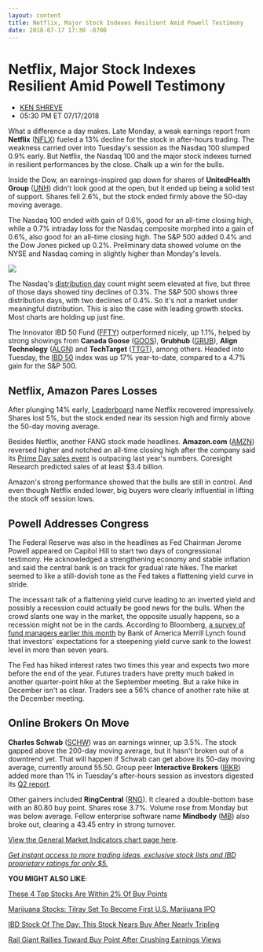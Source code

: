 ```yaml
---
layout: content
title: Netflix, Major Stock Indexes Resilient Amid Powell Testimony
date: 2018-07-17 17:30 -0700
---
```



Netflix, Major Stock Indexes Resilient Amid Powell Testimony
=============================================================




* [KEN SHREVE](https://www.investors.com/author/shrevek/ "Posts by KEN SHREVE")
* 05:30 PM ET 07/17/2018




What a difference a day makes. Late Monday, a weak earnings report from **Netflix** ([NFLX](https://research.investors.com/quote.aspx?symbol=NFLX)) fueled a 13% decline for the stock in after-hours trading. The weakness carried over into Tuesday's session as the Nasdaq 100 slumped 0.9% early. But Netflix, the Nasdaq 100 and the major stock indexes turned in resilient performances by the close. Chalk up a win for the bulls.




Inside the Dow, an earnings-inspired gap down for shares of **UnitedHealth Group** ([UNH](https://research.investors.com/quote.aspx?symbol=UNH)) didn't look good at the open, but it ended up being a solid test of support. Shares fell 2.6%, but the stock ended firmly above the 50-day moving average.


The Nasdaq 100 ended with gain of 0.6%, good for an all-time closing high, while a 0.7% intraday loss for the Nasdaq composite morphed into a gain of 0.6%, also good for an all-time closing high. The S&P 500 added 0.4% and the Dow Jones picked up 0.2%. Preliminary data showed volume on the NYSE and Nasdaq coming in slightly higher than Monday's levels.


![](https://www.investors.com/wp-content/uploads/2018/07/MP071718-263x300.jpg)


The Nasdaq's [distribution day](https://www.investors.com/ibd-university/market-timing/market-tops/) count might seem elevated at five, but three of those days showed tiny declines of 0.3%. The S&P 500 shows three distribution days, with two declines of 0.4%. So it's not a market under meaningful distribution. This is also the case with leading growth stocks. Most charts are holding up just fine.


The Innovator IBD 50 Fund ([FFTY](https://research.investors.com/quote.aspx?symbol=FFTY)) outperformed nicely, up 1.1%, helped by strong showings from **Canada Goose** ([GOOS](https://research.investors.com/quote.aspx?symbol=GOOS)), **Grubhub** ([GRUB](https://research.investors.com/quote.aspx?symbol=GRUB)), **Align Technology** ([ALGN](https://research.investors.com/quote.aspx?symbol=ALGN)) and **TechTarget** ([TTGT](https://research.investors.com/quote.aspx?symbol=TTGT)), among others. Headed into Tuesday, the [IBD 50](https://research.investors.com/stock-lists/ibd-50/) index was up 17% year-to-date, compared to a 4.7% gain for the S&P 500.


Netflix, Amazon Pares Losses
----------------------------


After plunging 14% early, [Leaderboard](https://leaderboard.investors.com) name Netflix recovered impressively. Shares lost 5%, but the stock ended near its session high and firmly above the 50-day moving average.


Besides Netflix, another FANG stock made headlines. **Amazon.com** ([AMZN](https://research.investors.com/quote.aspx?symbol=AMZN)) reversed higher and notched an all-time closing high after the company said its [Prime Day sales event](https://www.investors.com/news/technology/amazon-prime-day-sales-glitch/) is outpacing last year's numbers. Coresight Research predicted sales of at least $3.4 billion.


Amazon's strong performance showed that the bulls are still in control. And even though Netflix ended lower, big buyers were clearly influential in lifting the stock off session lows.


Powell Addresses Congress
-------------------------


The Federal Reserve was also in the headlines as Fed Chairman Jerome Powell appeared on Capitol Hill to start two days of congressional testimony. He acknowledged a strengthening economy and stable inflation and said the central bank is on track for gradual rate hikes. The market seemed to like a still-dovish tone as the Fed takes a flattening yield curve in stride.


The incessant talk of a flattening yield curve leading to an inverted yield and possibly a recession could actually be good news for the bulls. When the crowd slants one way in the market, the opposite usually happens, so a recession might not be in the cards. According to Bloomberg, [a survey of fund managers earlier this month](https://www.bloomberg.com/news/articles/2018-07-17/treasury-yield-curve-is-heading-for-inversion-fund-managers-say) by Bank of America Merrill Lynch found that investors' expectations for a steepening yield curve sank to the lowest level in more than seven years.


The Fed has hiked interest rates two times this year and expects two more before the end of the year. Futures traders have pretty much baked in another quarter-point hike at the September meeting. But a rake hike in December isn't as clear. Traders see a 56% chance of another rate hike at the December meeting.


Online Brokers On Move
----------------------


**Charles Schwab** ([SCHW](https://research.investors.com/quote.aspx?symbol=SCHW)) was an earnings winner, up 3.5%. The stock gapped above the 200-day moving average, but it hasn't broken out of a downtrend yet. That will happen if Schwab can get above its 50-day moving average, currently around 55.50. Group peer **Interactive Brokers** ([IBKR](https://research.investors.com/quote.aspx?symbol=IBKR)) added more than 1% in Tuesday's after-hours session as investors digested its [Q2 report](https://www.investors.com/news/charles-schwab-stock-interactive-brokers-earnings/).


Other gainers included **RingCentral** ([RNG](https://research.investors.com/quote.aspx?symbol=RNG)). It cleared a double-bottom base with an 80.80 buy point. Shares rose 3.7%. Volume rose from Monday but was below average. Fellow enterprise software name **Mindbody** ([MB](https://research.investors.com/quote.aspx?symbol=MB)) also broke out, clearing a 43.45 entry in strong turnover.


[View the General Market Indicators chart page here](https://www.investors.com/wp-content/uploads/2018/07/IBD1707152513GMI.pdf).


[*Get instant access to more trading ideas, exclusive stock lists and IBD proprietary ratings for only $5.*](https://shop.investors.com/offer/splashresponsive.aspx?id=ibddigital-profit&src=A00433A&intcode=IntContentArticle)


**YOU MIGHT ALSO LIKE**:


[These 4 Top Stocks Are Within 2% Of Buy Points](https://www.investors.com/market-trend/stock-market-today/dow-futures-google-stock-buy-apple-stock-american-express-five-below-near-breakouts/)


[Marijuana Stocks: Tilray Set To Become First U.S. Marijuana IPO](https://www.investors.com/news/marijuana-stocks-tilray-ipo-first-us-cannabis-initial-public-offering/)


[IBD Stock Of The Day: This Stock Nears Buy After Nearly Tripling](https://www.investors.com/research/urban-outfitters-stock-of-the-day-retail/)


[Rail Giant Rallies Toward Buy Point After Crushing Earnings Views](https://www.investors.com/news/csx-earnings-rail-operator-trump-trade-war-csx-stock/)




